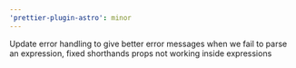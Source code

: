 ```yaml
---
'prettier-plugin-astro': minor
---
```


Update error handling to give better error messages when we fail to parse an expression, fixed shorthands props not working inside expressions
